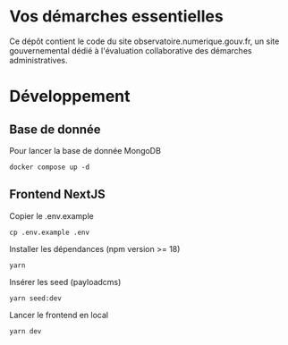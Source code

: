 # Vos démarches essentielles

Ce dépôt contient le code du site observatoire.numerique.gouv.fr, un site gouvernemental dédié à l'évaluation collaborative des démarches administratives.

# Développement

## Base de donnée

Pour lancer la base de donnée MongoDB

```
docker compose up -d
```

## Frontend NextJS

Copier le .env.example

```
cp .env.example .env
```

Installer les dépendances (npm version >= 18)

```
yarn
```

Insérer les seed (payloadcms)

```
yarn seed:dev
```

Lancer le frontend en local

```
yarn dev
```
